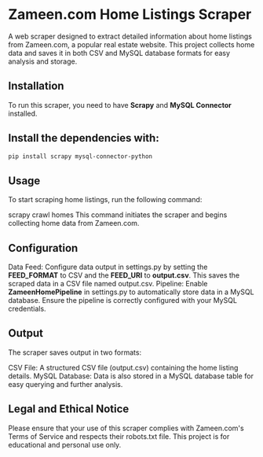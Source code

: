 # **Zameen.com Home Listings Scraper**

A web scraper designed to extract detailed information about home listings from Zameen.com, a popular real estate website. This project collects home data and saves it in both CSV and MySQL database formats for easy analysis and storage.

## **Installation**

To run this scraper, you need to have **Scrapy** and **MySQL Connector** installed.

## **Install the dependencies with:**

```bash
pip install scrapy mysql-connector-python
```
## **Usage**

To start scraping home listings, run the following command:

scrapy crawl homes
This command initiates the scraper and begins collecting home data from Zameen.com.

## **Configuration**
Data Feed: Configure data output in settings.py by setting the **FEED_FORMAT** to CSV and the **FEED_URI** to **output.csv**. This saves the scraped data in a CSV file named output.csv.
Pipeline: Enable **ZameenHomePipeline** in settings.py to automatically store data in a MySQL database. Ensure the pipeline is correctly configured with your MySQL credentials.
## **Output**
The scraper saves output in two formats:

CSV File: A structured CSV file (output.csv) containing the home listing details.
MySQL Database: Data is also stored in a MySQL database table for easy querying and further analysis.
## **Legal and Ethical Notice**
Please ensure that your use of this scraper complies with Zameen.com's Terms of Service and respects their robots.txt file. This project is for educational and personal use only.



